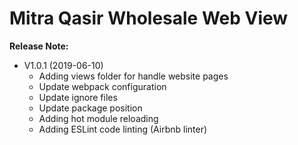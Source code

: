 # Mitra Qasir Wholesale Web View


**Release Note:**

- V1.0.1 (2019-06-10)
    - Adding views folder for handle website pages
    - Update webpack configuration
    - Update ignore files    
    - Update package position
    - Adding hot module reloading
    - Adding ESLint code linting (Airbnb linter)